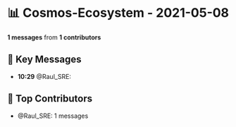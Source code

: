 # 📊 Cosmos-Ecosystem - 2021-05-08
**1 messages** from **1 contributors**

## 💬 Key Messages
- **10:29** @Raul_SRE: 

## 👥 Top Contributors
- @Raul_SRE: 1 messages